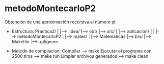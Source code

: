 # metodoMontecarloP2
Obtención de una aproximación recursiva al número pi

- Estructura:
Practica2/
|
|--> .idea/
|--> out/
|--> src/
|    |--> aplicacion/
|    |      |--> metodoMontecarloP2
|    |--> mates/
|           |--> Matematicas
|--> bin/
|--> Makefile
|--> .gitignore

- Metodo de compilacion: 
Compilar --> make
Ejecutar el programa con 2500 tiros --> make run
Limpiar archivos generados --> make clean
